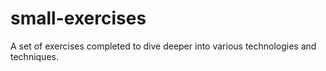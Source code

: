 # small-exercises
A set of exercises completed to dive deeper into various technologies and techniques.
